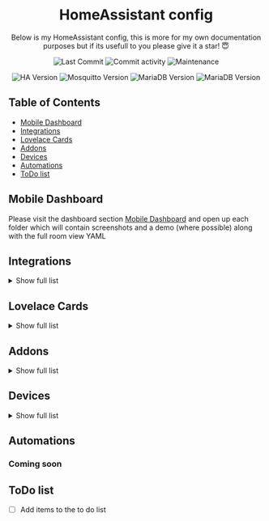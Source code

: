 <h1 align="center">HomeAssistant config</h1>


<p align="center">
  Below is my HomeAssistant config, this is more for my own documentation purposes but if its usefull to you please give it a star! 😇
</p>

<p align="center">
  <img alt="Last Commit" src="https://img.shields.io/github/last-commit/JoaquinBeceiro/Home-Assistant-Config.svg?style=plasticr"/>
  <img alt="Commit activity" src="https://img.shields.io/github/commit-activity/m/mintcreg/ha-config"/>
  <img alt="Maintenance" src="https://img.shields.io/maintenance/yes/2025"/>
</p>

<p align="center">
  <img alt="HA Version" src="https://img.shields.io/badge/HA--Version-2025.1.2-9cf"/>
  <img alt="Mosquitto Version" src="https://img.shields.io/badge/Mosquitto--Version-6.5.0-9cf"/>
  <img alt="MariaDB Version" src="https://img.shields.io/badge/MariaDB--Version-2.7.2-9cf"/>
  <img alt="MariaDB Version" src="https://img.shields.io/badge/Zigbee2MQTT--Version-2.0.02-9cf"/>
</p>

## Table of Contents

- [Mobile Dashboard](#mobile-dashboard)
- [Integrations](#integrations)
- [Lovelace Cards](#lovelace-cards)
- [Addons](#addons)
- [Devices](#devices)
- [Automations](#automations)
- [ToDo list](#todo-list)

## Mobile Dashboard



Please visit the dashboard section [Mobile Dashboard](https://github.com/mintcreg/ha-config/tree/main/dashboard/mobile) and open up each folder which will contain screenshots and a demo (where possible) along with the full room view YAML


## Integrations

<details>
  <summary>Show full list</summary>
  
<br>

- [rpi_power](https://www.home-assistant.io/integrations/rpi_power/)
- [google_translate](https://www.home-assistant.io/integrations/google_translate/)
- [HACS](https://www.home-assistant.io/integrations/hacs/)
- [local_calendar](https://www.home-assistant.io/integrations/local_calendar/)
- [mobile_app](https://www.home-assistant.io/integrations/mobile_app/)
- [cast](https://www.home-assistant.io/integrations/cast/)
- [cloud](https://www.home-assistant.io/integrations/cloud/)
- [webostv](https://www.home-assistant.io/integrations/webostv/)
- [tessie](https://www.home-assistant.io/integrations/tessie/)
- [samsungtv](https://www.home-assistant.io/integrations/samsungtv/)
- [dlna_dmr](https://www.home-assistant.io/integrations/dlna_dmr/)
- [mqtt](https://www.home-assistant.io/integrations/mqtt/)
- [zha](https://www.home-assistant.io/integrations/zha/)
- [local_todo](https://www.home-assistant.io/integrations/local_todo/)
- [template](https://www.home-assistant.io/integrations/template/)
- [shopping_list](https://www.home-assistant.io/integrations/shopping_list/)
- [scheduler](https://www.home-assistant.io/integrations/scheduler/)
- [systemmonitor](https://www.home-assistant.io/integrations/systemmonitor/)
- [octopus_energy](https://www.home-assistant.io/integrations/octopus_energy/)
- [spook](https://www.home-assistant.io/integrations/spook/)
- [ibeacon](https://www.home-assistant.io/integrations/ibeacon/)
- [openai_conversation](https://www.home-assistant.io/integrations/openai_conversation/)
- [go2rtc](https://www.home-assistant.io/integrations/go2rtc/)
- [chore_helper](https://www.home-assistant.io/integrations/chore_helper/)
- [pantry_tracker](https://www.home-assistant.io/integrations/pantry_tracker/)
- [music_assistant](https://www.home-assistant.io/integrations/music_assistant/)
- [asusrouter](https://www.home-assistant.io/integrations/asusrouter/)
- [ping](https://www.home-assistant.io/integrations/ping/)
- [unraid](https://www.home-assistant.io/integrations/unraid/)
- [google_generative_ai_conversation](https://www.home-assistant.io/integrations/google_generative_ai_conversation/)


</details>

## Lovelace Cards

<details>
  <summary>Show full list</summary>
  
<br>

- [anchor-card](https://github.com/ShadowAya/anchor-card)
- [android-tv-card](https://github.com/ShadowAya/android-tv-card)
- [apexcharts-card](https://github.com/ShadowAya/apexcharts-card)
- [atomic-calendar-revive](https://github.com/ShadowAya/atomic-calendar-revive)
- [bar-card](https://github.com/ShadowAya/bar-card)
- [better-thermostat-ui-card](https://github.com/ShadowAya/better-thermostat-ui-card)
- [bootstrap-grid-card](https://github.com/ShadowAya/bootstrap-grid-card)
- [Bubble-Card](https://github.com/ShadowAya/Bubble-Card)
- [button-card](https://github.com/ShadowAya/button-card)
- [channel-pad](https://github.com/ShadowAya/channel-pad)
- [charger-card](https://github.com/ShadowAya/charger-card)
- [clock-weather-card](https://github.com/ShadowAya/clock-weather-card)
- [config-template-card](https://github.com/ShadowAya/config-template-card)
- [css-swipe-card](https://github.com/ShadowAya/css-swipe-card)
- [custom-brand-icons](https://github.com/ShadowAya/custom-brand-icons)
- [custom-icons](https://github.com/ShadowAya/custom-icons)
- [custom-more-info](https://github.com/ShadowAya/custom-more-info)
- [decluttering-card](https://github.com/ShadowAya/decluttering-card)
- [energy-gauge-bundle-card](https://github.com/ShadowAya/energy-gauge-bundle-card)
- [hass-room-card](https://github.com/ShadowAya/hass-room-card)
- [honeycomb-menu](https://github.com/ShadowAya/honeycomb-menu)
- [kiosk-mode](https://github.com/ShadowAya/kiosk-mode)
- [LG-WebOS-Remote-Control](https://github.com/ShadowAya/LG-WebOS-Remote-Control)
- [light-entity-card](https://github.com/ShadowAya/light-entity-card)
- [lovelace-auto-entities](https://github.com/ShadowAya/lovelace-auto-entities)
- [lovelace-card-mod](https://github.com/ShadowAya/lovelace-card-mod)
- [lovelace-collapsable-cards](https://github.com/ShadowAya/lovelace-collapsable-cards)
- [lovelace-expander-card](https://github.com/ShadowAya/lovelace-expander-card)
- [lovelace-fold-entity-row](https://github.com/ShadowAya/lovelace-fold-entity-row)
- [lovelace-horizon-card](https://github.com/ShadowAya/lovelace-horizon-card)
- [lovelace-layout-card](https://github.com/ShadowAya/lovelace-layout-card)
- [lovelace-mushroom](https://github.com/ShadowAya/lovelace-mushroom)
- [lovelace-paper-buttons-row](https://github.com/ShadowAya/lovelace-paper-buttons-row)
- [lovelace-plotly-graph-card](https://github.com/ShadowAya/lovelace-plotly-graph-card)
- [lovelace-slider-entity-row](https://github.com/ShadowAya/lovelace-slider-entity-row)
- [lovelace-template-entity-row](https://github.com/ShadowAya/lovelace-template-entity-row)
- [lovelace-time-picker-card](https://github.com/ShadowAya/lovelace-time-picker-card)
- [mini-graph-card](https://github.com/ShadowAya/mini-graph-card)
- [mini-media-player](https://github.com/ShadowAya/mini-media-player)
- [octopus-energy-rates-card](https://github.com/ShadowAya/octopus-energy-rates-card)
- [pantry_tracker_card](https://github.com/ShadowAya/pantry_tracker_card)
- [scheduler-card](https://github.com/ShadowAya/scheduler-card)
- [sidebar-card](https://github.com/ShadowAya/sidebar-card)
- [simple-weather-card](https://github.com/ShadowAya/simple-weather-card)
- [stack-in-card](https://github.com/ShadowAya/stack-in-card)
- [surveillance-card](https://github.com/ShadowAya/surveillance-card)
- [swipe-card](https://github.com/ShadowAya/swipe-card)
- [swiper-slider](https://github.com/ShadowAya/swiper-slider)
- [tv-card](https://github.com/ShadowAya/tv-card)
- [Ultra-Vehicle-Card](https://github.com/ShadowAya/Ultra-Vehicle-Card)
- [uptime-card](https://github.com/ShadowAya/uptime-card)
- [vertical-stack-in-card](https://github.com/ShadowAya/vertical-stack-in-card)
- [weather-card](https://github.com/ShadowAya/weather-card)

</details>


## Addons

<details>
  <summary>Show full list</summary>
  
<br>

- [Advanced SSH & Web Terminal](https://github.com/hassio-addons/addon-ssh)
- [Cloudflared](https://github.com/brenner-tobias/addon-cloudflared/)
- [Samba share](https://github.com/home-assistant/addons/tree/master/samba)
- [Home Assistant Google Drive Backup](https://github.com/sabeechen/hassio-google-drive-backup)
- [Mosquitto broker](https://github.com/home-assistant/addons/tree/master/mosquitto)
- [Zigbee2MQTT](https://github.com/zigbee2mqtt/hassio-zigbee2mqtt/tree/master/zigbee2mqtt)
- [File editor](https://github.com/home-assistant/addons/tree/master/configurator)
- [Vaultwarden (Bitwarden)](https://github.com/hassio-addons/addon-bitwarden)
- [Uptime Kuma](https://github.com/hassio-addons/addon-uptime-kuma)
- [Node-RED](https://github.com/hassio-addons/addon-node-red)
- [Piper](https://github.com/home-assistant/addons/blob/master/piper)
- [RPC Shutdown](https://github.com/home-assistant/addons/tree/master/rpc_shutdown)
- [MariaDB](https://github.com/home-assistant/addons/tree/master/mariadb)
- [Duck DNS](https://github.com/home-assistant/addons/tree/master/duckdns)
- [Portainer](https://github.com/alexbelgium/hassio-addons)
- [Terminal & SSH](https://github.com/home-assistant/addons/tree/master/ssh)
- [Pantry Tracker](https://github.com/mintcreg/pantry_tracker)
- [Whisper](https://github.com/home-assistant/addons/blob/master/whisper)
- [Assist Microphone](https://github.com/home-assistant/addons/blob/master/assist_microphone)
- [openWakeWord](https://github.com/home-assistant/addons/blob/master/openwakeword)
- [Music Assistant Server (beta)](https://music-assistant.io)
- [MQTT Explorer](https://github.com/GollumDom/addon-repository) *(No URL provided)*




</details>


## Devices

<details>
  <summary>Show full list</summary>
  
<br>
<h2 align="center">Primary Devices</h2>
<table align="center" border="0" width="100%">
  <thead>
    <tr>
      <th>Device</th>
      <th>Use</th>
      <th>Quantity</th>
    </tr>
  </thead>
  <tbody>
    <tr>
      <td>
        <img src="images/devices/rpi.png" alt="drawing" width="120" />
        <h3>RPI 4 (8gb)</h3>
      </td>
      <td>
        <p>Directly running HASSIO OS</p>
      </td>
      <td>x1</td>
    </tr>
    <tr>
      <td>
        <img src="images/devices/RT-AC86U.jpg" alt="drawing" width="120" />
        <h3>ASUS RT-AC86U</h3>
      </td>
      <td>
        <p>Router</p>
      </td>
      <td>x1</td>
    </tr>
    <tr>
      <td>
        <img src="images/devices/SONOFF-Zigbee-plus-e.jpg" alt="drawing" width="120" />
        <h3>SONOFF-Zigbee Plus-E</h3>
      </td>
      <td>
        <p>Zigbee co-ordinator</p>
      </td>
      <td>x1</td>
    </tr>
    <tr>
      <td>
        <img src="images/devices/google-mini.jpg" alt="drawing" width="120" />
        <h3>Google Home Mini</h3>
      </td>
      <td>
        <p>Voice Assistant</p>
      </td>
      <td>x2</td>
    </tr>
  </tbody>
</table>

<h2 align="center">Zigbee Devices</h2>
<table align="center" border="0" width="100%">
  <thead>
    <tr>
      <th>Device</th>
      <th>Use</th>
      <th>Quantity</th>
    </tr>
  </thead>
  <tbody>
    <tr>
      <td>
        <img src="images/devices/ikea-vallhorn-motion-sensor.jpeg" alt="drawing" width="120" />
        <h3>Ikea Vallhorn Motion Sensor</h3>
      </td>
      <td>
        <p>Capture motion</p>
      </td>
      <td>x4</td>
    </tr>
    <tr>
      <td>
        <img src="images/devices/sonoff-snzb-02.jpeg" alt="drawing" width="120" />
        <h3>Sonoff SNZB-02</h3>
      </td>
      <td>
        <p>Temperature Sensor</p>
      </td>
      <td>x2</td>
    </tr>
    <tr>
      <td>
        <img src="images/devices/sonoff-snzb-04.jpeg" alt="drawing" width="120" />
        <h3>Sonoff SNZB-02</h3>
      </td>
      <td>
        <p>Open/close sensor</p>
      </td>
      <td>x3</td>
    </tr>
    <tr>
      <td>
        <img src="images/devices/tuya-TT001ZAV20.png" alt="drawing" width="120" />
        <h3>TUYA - TS0201</h3>
      </td>
      <td>
        <p>Fridge temperature sensor</p>
      </td>
      <td>x1</td>
    </tr>
    <tr>
      <td>
        <img src="images/devices/tuya-TS0011.jpeg" alt="drawing" width="120" />
        <h3>Tuya - TS0011</h3>
      </td>
      <td>
        <p>Light switch</p>
      </td>
      <td>x9</td>
    </tr>
    <tr>
      <td>
        <img src="images/devices/tuya-BSD29_1.jpeg" alt="drawing" width="120" />
        <h3>Tuya BSD29_1</h3>
      </td>
      <td>
        <p>Switch / Power meter</p>
      </td>
      <td>x1</td>
    </tr>
    <tr>
      <td>
        <img src="images/devices/tuya-WSD500A.jpeg" alt="drawing" width="120" />
        <h3>Tuya - WSD500A</h3>
      </td>
      <td>
        <p>Temperature Sensor</p>
      </td>
      <td>x3</td>
    </tr>
    <tr>
      <td>
        <img src="images/devices/tuya-ZG-227Z.png" alt="drawing" width="120" />
        <h3>Tuya - ZG-227Z</h3>
      </td>
      <td>
        <p>Temperature Sensor</p>
      </td>
      <td>x5</td>
    </tr>
    <tr>
      <td>
        <img src="images/devices/tuya-ZY-M100-24GV3.png" alt="drawing" width="120" />
        <h3>Tuya - ZY-M100-24GV3</h3>
      </td>
      <td>
        <p>Presence sensor</p>
      </td>
      <td>x2</td>
    </tr>
  </tbody>
</table>

</details>

## Automations

### Coming soon


## ToDo list

- [ ] Add items to the to do list


